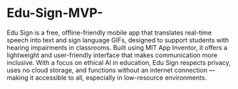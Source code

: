 # Edu-Sign-MVP-

Edu Sign is a free, offline-friendly mobile app that translates real-time speech into text and sign language GIFs, designed to support students with hearing impairments in classrooms. Built using MIT App Inventor, it offers a lightweight and user-friendly interface that makes communication more inclusive. With a focus on ethical AI in education, Edu Sign respects privacy, uses no cloud storage, and functions without an internet connection — making it accessible to all, especially in low-resource environments.
